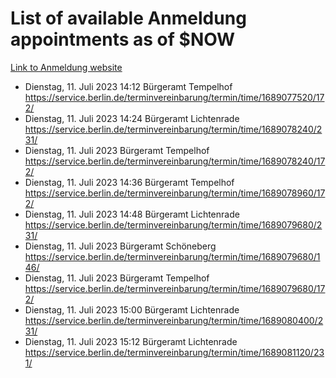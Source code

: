 # List of available Anmeldung appointments as of $NOW
[Link to Anmeldung website](https://service.berlin.de/terminvereinbarung/termin/tag.php?termin=1&anliegen[]=120686&dienstleisterlist=122210,122217,327316,122219,327312,122227,327314,122231,327346,122243,327348,122254,122252,329742,122260,329745,122262,329748,122271,327278,122273,327274,122277,327276,330436,122280,327294,122282,327290,122284,327292,122291,327270,122285,327266,122286,327264,122296,327268,150230,329760,122297,327286,122294,327284,122312,329763,122314,329775,122304,327330,122311,327334,122309,327332,317869,122281,327352,122279,329772,122283,122276,327324,122274,327326,122267,329766,122246,327318,122251,327320,122257,327322,122208,327298,122226,327300&herkunft=http%3A%2F%2Fservice.berlin.de%2Fdienstleistung%2F120686%2F)
- Dienstag, 11. Juli 2023 14:12 Bürgeramt Tempelhof https://service.berlin.de/terminvereinbarung/termin/time/1689077520/172/
- Dienstag, 11. Juli 2023 14:24 Bürgeramt Lichtenrade https://service.berlin.de/terminvereinbarung/termin/time/1689078240/231/
- Dienstag, 11. Juli 2023  Bürgeramt Tempelhof https://service.berlin.de/terminvereinbarung/termin/time/1689078240/172/
- Dienstag, 11. Juli 2023 14:36 Bürgeramt Tempelhof https://service.berlin.de/terminvereinbarung/termin/time/1689078960/172/
- Dienstag, 11. Juli 2023 14:48 Bürgeramt Lichtenrade https://service.berlin.de/terminvereinbarung/termin/time/1689079680/231/
- Dienstag, 11. Juli 2023  Bürgeramt Schöneberg https://service.berlin.de/terminvereinbarung/termin/time/1689079680/146/
- Dienstag, 11. Juli 2023  Bürgeramt Tempelhof https://service.berlin.de/terminvereinbarung/termin/time/1689079680/172/
- Dienstag, 11. Juli 2023 15:00 Bürgeramt Lichtenrade https://service.berlin.de/terminvereinbarung/termin/time/1689080400/231/
- Dienstag, 11. Juli 2023 15:12 Bürgeramt Lichtenrade https://service.berlin.de/terminvereinbarung/termin/time/1689081120/231/
